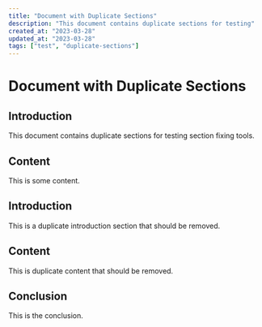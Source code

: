 ```yaml
---
title: "Document with Duplicate Sections"
description: "This document contains duplicate sections for testing"
created_at: "2023-03-28"
updated_at: "2023-03-28"
tags: ["test", "duplicate-sections"]
---
```


# Document with Duplicate Sections

## Introduction

This document contains duplicate sections for testing section fixing tools.

## Content

This is some content.

## Introduction

This is a duplicate introduction section that should be removed.

## Content

This is duplicate content that should be removed.

## Conclusion

This is the conclusion.
